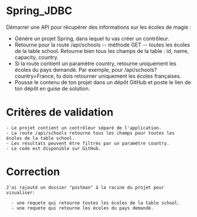 # Spring_JDBC

Démarrer une API pour récupérer des informations sur les écoles de magie :

  - Génère un projet Spring, dans lequel tu vas créer un contrôleur.
  - Retourne pour la route /api/schools -- méthode GET -- toutes les écoles de la table school. Retourne bien tous les champs de la table : id, name, capacity, country.
  - Si la route contient un paramètre country, retourne uniquement les écoles du pays demandé. Par exemple, pour /api/schools?country=France, tu dois retourner uniquement les écoles françaises.
  - Pousse le contenu de ton projet dans un dépôt GitHub et poste le lien de ton dépôt en guise de solution.
  
  # Critères de validation
  
    - Le projet contient un contrôleur séparé de l'application.
    - La route /api/schools retourne tous les champs pour toutes les écoles de la table school.
    - Les résultats peuvent être filtrés par un paramètre country.
    - Le code est disponible sur GitHub.

  # Correction
  
    J'ai rajouté un dossier "postman" à la racine du projet pour visualiser:
  
      - une requete qui retourne toutes les écoles de la table school.
      - une requete qui retourne les écoles du pays demandé.

